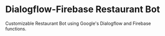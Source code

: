 # Dialogflow-Firebase Restaurant Bot
Customizable Restaurant Bot using Google's Dialogflow and Firebase functions.
